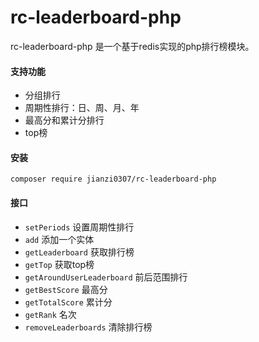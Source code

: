 # rc-leaderboard-php

rc-leaderboard-php 是一个基于redis实现的php排行榜模块。


#### 支持功能

- 分组排行
- 周期性排行：日、周、月、年
- 最高分和累计分排行
- top榜



#### 安装

```
composer require jianzi0307/rc-leaderboard-php
```

#### 接口

- `setPeriods` 设置周期性排行
- `add` 添加一个实体
- `getLeaderboard` 获取排行榜
- `getTop` 获取top榜
- `getAroundUserLeaderboard` 前后范围排行
- `getBestScore` 最高分
- `getTotalScore` 累计分
- `getRank` 名次
- `removeLeaderboards` 清除排行榜


